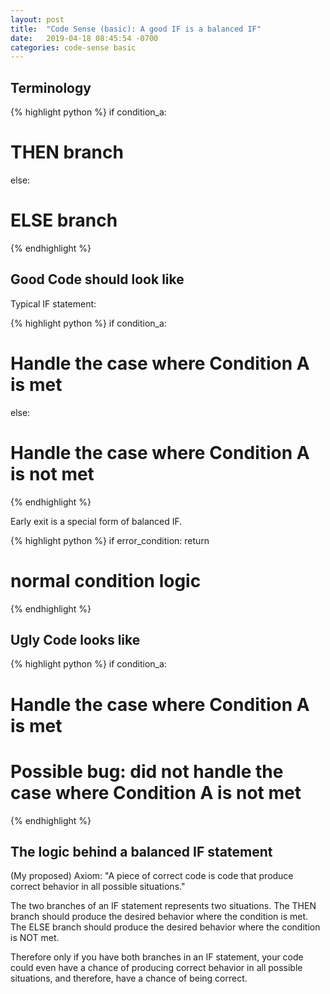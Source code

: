 ```yaml
---
layout: post
title:  "Code Sense (basic): A good IF is a balanced IF"
date:   2019-04-18 08:45:54 -0700
categories: code-sense basic
---
```


## Terminology

{% highlight python %}
if condition_a:
  # THEN branch
else:
  # ELSE branch
{% endhighlight %}

## Good Code should look like

Typical IF statement:

{% highlight python %}
if condition_a:
  # Handle the case where Condition A is met
else:
  # Handle the case where Condition A is not met
{% endhighlight %}


Early exit is a special form of balanced IF.

{% highlight python %}
if error_condition:
  return
# normal condition logic

{% endhighlight %}


## Ugly Code looks like

{% highlight python %}
if condition_a:
  # Handle the case where Condition A is met
# Possible bug: did not handle the case where Condition A is not met
{% endhighlight %}


## The logic behind a balanced IF statement

(My proposed) Axiom: "A piece of correct code is code that produce correct behavior in all possible situations."

The two branches of an IF statement represents two situations.
The THEN branch should produce the desired behavior where the condition is met.
The ELSE branch should produce the desired behavior where the condition is NOT met.

Therefore only if you have both branches in an IF statement, your code could even have a chance of producing correct behavior in all possible situations, and therefore, have a chance of being correct.
